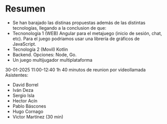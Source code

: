 # Resumen
- Se han barajado las distinas propuestas además de las distintas tecnologías, llegando a la conclusion de que:
- Tecnonología 1 (WEB) Angular para el metajuego (inicio de sesión, chat, etc). Para el juego podriamos usar una librería de gráficos de JavaScript.
- Tecnología 2 (Movil) Kotlin
- Backend. Opciones: Node, Go.
- Un juego multijugador multiplataforma


30-01-2025 11:00-12:40
1h 40 minutos de reunion por videollamada
Asistentes: 
- David Borrel
- Iván Deza
- Sergio Isla
- Hector Acín
- Pablo Báscones
- Hugo Cornago
- Victor Martínez (30 min)